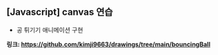 ## [Javascript] canvas 연습
- 공 튀기기 애니메이션 구현

**링크: https://github.com/kimji9663/drawings/tree/main/bouncingBall**
